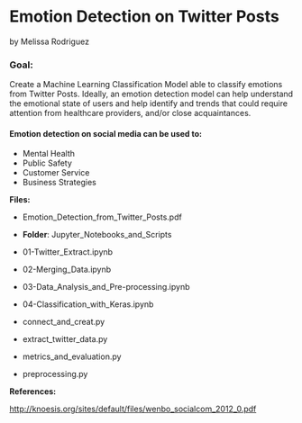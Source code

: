 # Emotion Detection on Twitter Posts
by Melissa Rodriguez

### Goal:

Create a Machine Learning Classification Model able to classify emotions from Twitter Posts. Ideally, an emotion detection model can help understand the emotional state of users and help identify and trends that could require attention from healthcare providers, and/or close acquaintances.

#### Emotion detection on social media can be used to:

 - Mental Health
 - Public Safety
 - Customer Service
 - Business Strategies
 
 __Files:__

- Emotion_Detection_from_Twitter_Posts.pdf


- __Folder__: Jupyter_Notebooks_and_Scripts
- 01-Twitter_Extract.ipynb
- 02-Merging_Data.ipynb
- 03-Data_Analysis_and_Pre-processing.ipynb
- 04-Classification_with_Keras.ipynb
- connect_and_creat.py
- extract_twitter_data.py
- metrics_and_evaluation.py
- preprocessing.py
        
__References:__

http://knoesis.org/sites/default/files/wenbo_socialcom_2012_0.pdf